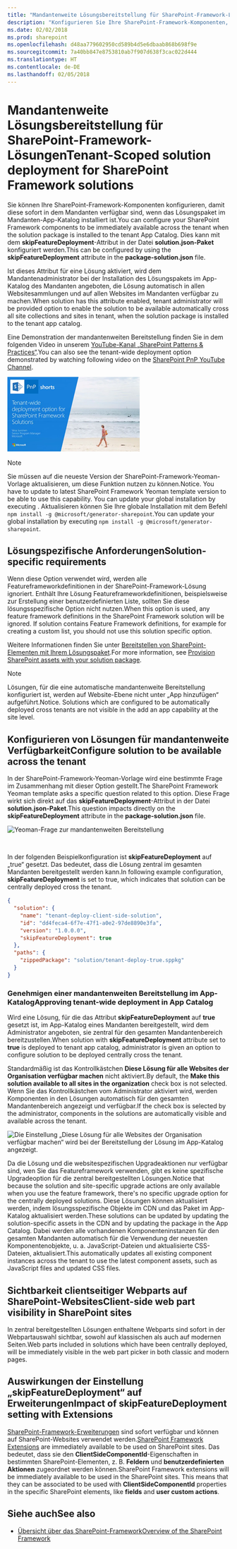 ```yaml
---
title: "Mandantenweite Lösungsbereitstellung für SharePoint-Framework-Lösungen"
description: "Konfigurieren Sie Ihre SharePoint-Framework-Komponenten, damit diese sofort in dem Mandanten verfügbar sind, wenn das Lösungspaket im Mandanten-App-Katalog installiert ist."
ms.date: 02/02/2018
ms.prod: sharepoint
ms.openlocfilehash: d48aa779602950cd589b4d5e6dbaab868b698f9e
ms.sourcegitcommit: 7a40bb847e8753810ab7f907d638f3cac022d444
ms.translationtype: HT
ms.contentlocale: de-DE
ms.lasthandoff: 02/05/2018
---
```

# <a name="tenant-scoped-solution-deployment-for-sharepoint-framework-solutions"></a><span data-ttu-id="1fb06-103">Mandantenweite Lösungsbereitstellung für SharePoint-Framework-Lösungen</span><span class="sxs-lookup"><span data-stu-id="1fb06-103">Tenant-Scoped solution deployment for SharePoint Framework solutions</span></span>

<span data-ttu-id="1fb06-104">Sie können Ihre SharePoint-Framework-Komponenten konfigurieren, damit diese sofort in dem Mandanten verfügbar sind, wenn das Lösungspaket im Mandanten-App-Katalog installiert ist.</span><span class="sxs-lookup"><span data-stu-id="1fb06-104">You can configure your SharePoint Framework components to be immediately available across the tenant when the solution package is installed to the tenant App Catalog.</span></span> <span data-ttu-id="1fb06-105">Dies kann mit dem **skipFeatureDeployment**-Attribut in der Datei **solution.json-Paket** konfiguriert werden.</span><span class="sxs-lookup"><span data-stu-id="1fb06-105">This can be configured by using the **skipFeatureDeployment** attribute in the **package-solution.json** file.</span></span>

<span data-ttu-id="1fb06-106">Ist dieses Attribut für eine Lösung aktiviert, wird dem Mandantenadministrator bei der Installation des Lösungspakets im App-Katalog des Mandanten angeboten, die Lösung automatisch in allen Websitesammlungen und auf allen Websites im Mandanten verfügbar zu machen.</span><span class="sxs-lookup"><span data-stu-id="1fb06-106">When solution has this attribute enabled, tenant administrator will be provided option to enable the solution to be available automatically cross all site collections and sites in tenant, when the solution package is installed to the tenant app catalog.</span></span> 

<span data-ttu-id="1fb06-107">Eine Demonstration der mandantenweiten Bereitstellung finden Sie in dem folgenden Video in unserem [YouTube-Kanal „SharePoint Patterns & Practices“](https://www.youtube.com/watch?v=pemHOZCSwZI).</span><span class="sxs-lookup"><span data-stu-id="1fb06-107">You can also see the tenant-wide deployment option demonstrated by watching following video on the [SharePoint PnP YouTube Channel](https://www.youtube.com/watch?v=pemHOZCSwZI).</span></span>

<a href="https://www.youtube.com/watch?v=pemHOZCSwZI&list=PLR9nK3mnD-OXZbEvTEPxzIOMGXj_aZKJG">
<img src="../images/tenant-deploy-youtube-video.png" alt="PnP Short Guidance video on tenant-wide deployment option" />
</a>

> [!NOTE] 
> <span data-ttu-id="1fb06-108">Sie müssen auf die neueste Version der SharePoint-Framework-Yeoman-Vorlage aktualisieren, um diese Funktion nutzen zu können.</span><span class="sxs-lookup"><span data-stu-id="1fb06-108">Notice. You have to update to latest SharePoint Framework Yeoman template version to be able to use this capability. You can update your global installation by executing .</span></span> <span data-ttu-id="1fb06-109">Aktualisieren können Sie Ihre globale Installation mit dem Befehl `npm install -g @microsoft/generator-sharepoint`.</span><span class="sxs-lookup"><span data-stu-id="1fb06-109">You can update your global installation by executing `npm install -g @microsoft/generator-sharepoint`.</span></span> 

## <a name="solution-specific-requirements"></a><span data-ttu-id="1fb06-110">Lösungspezifische Anforderungen</span><span class="sxs-lookup"><span data-stu-id="1fb06-110">Solution-specific requirements</span></span>

<span data-ttu-id="1fb06-p103">Wenn diese Option verwendet wird, werden alle Featureframeworkdefinitionen in der SharePoint-Framework-Lösung ignoriert. Enthält Ihre Lösung Featureframeworkdefinitionen, beispielsweise zur Erstellung einer benutzerdefinierten Liste, sollten Sie diese lösungsspezifische Option nicht nutzen.</span><span class="sxs-lookup"><span data-stu-id="1fb06-p103">When this option is used, any feature framework definitions in the SharePoint Framework solution will be ignored. If solution contains Feature Framework definitions, for example for creating a custom list, you should not use this solution specific option.</span></span>

<span data-ttu-id="1fb06-113">Weitere Informationen finden Sie unter [Bereitstellen von SharePoint-Elementen mit Ihrem Lösungspaket](./toolchain/provision-sharepoint-assets.md).</span><span class="sxs-lookup"><span data-stu-id="1fb06-113">For more information, see [Provision SharePoint assets with your solution package](./toolchain/provision-sharepoint-assets.md).</span></span>

> [!NOTE] 
> <span data-ttu-id="1fb06-114">Lösungen, für die eine automatische mandantenweite Bereitstellung konfiguriert ist, werden auf Website-Ebene nicht unter „App hinzufügen“ aufgeführt.</span><span class="sxs-lookup"><span data-stu-id="1fb06-114">Notice. Solutions which are configured to be automatically deployed cross tenants are not visible in the add an app capability at the site level.</span></span> 

## <a name="configure-solution-to-be-available-across-the-tenant"></a><span data-ttu-id="1fb06-115">Konfigurieren von Lösungen für mandantenweite Verfügbarkeit</span><span class="sxs-lookup"><span data-stu-id="1fb06-115">Configure solution to be available across the tenant</span></span>

<span data-ttu-id="1fb06-116">In der SharePoint-Framework-Yeoman-Vorlage wird eine bestimmte Frage im Zusammenhang mit dieser Option gestellt.</span><span class="sxs-lookup"><span data-stu-id="1fb06-116">The SharePoint Framework Yeoman template asks a specific question related to this option.</span></span> <span data-ttu-id="1fb06-117">Diese Frage wirkt sich direkt auf das **skipFeatureDeployment**-Attribut in der Datei **solution.json-Paket**.</span><span class="sxs-lookup"><span data-stu-id="1fb06-117">This question impacts directly on the **skipFeatureDeployment** attribute in the **package-solution.json** file.</span></span> 

![Yeoman-Frage zur mandantenweiten Bereitstellung](../images/tenant-deploy-yeoman.png)

<br/>

<span data-ttu-id="1fb06-119">In der folgenden Beispielkonfiguration ist **skipFeatureDeployment** auf „true“ gesetzt. Das bedeutet, dass die Lösung zentral im gesamten Mandanten bereitgestellt werden kann.</span><span class="sxs-lookup"><span data-stu-id="1fb06-119">In following example configuration, **skipFeatureDeployment** is set to true, which indicates that solution can be centrally deployed cross the tenant.</span></span> 

```json
{
  "solution": {
    "name": "tenant-deploy-client-side-solution",
    "id": "dd4feca4-6f7e-47f1-a0e2-97de8890e3fa",
    "version": "1.0.0.0",
    "skipFeatureDeployment": true
  },
  "paths": {
    "zippedPackage": "solution/tenant-deploy-true.sppkg"
  }
}

```

### <a name="approving-tenant-wide-deployment-in-app-catalog"></a><span data-ttu-id="1fb06-120">Genehmigen einer mandantenweiten Bereitstellung im App-Katalog</span><span class="sxs-lookup"><span data-stu-id="1fb06-120">Approving tenant-wide deployment in App Catalog</span></span>

<span data-ttu-id="1fb06-121">Wird eine Lösung, für die das Attribut **skipFeatureDeployment** auf **true** gesetzt ist, im App-Katalog eines Mandanten bereitgestellt, wird dem Administrator angeboten, sie zentral für den gesamten Mandantenbereich bereitzustellen.</span><span class="sxs-lookup"><span data-stu-id="1fb06-121">When solution with **skipFeatureDeployment** attribute set to **true** is deployed to tenant app catalog, administrator is given an option to configure solution to be deployed centrally cross the tenant.</span></span>

<span data-ttu-id="1fb06-122">Standardmäßig ist das Kontrollkästchen **Diese Lösung für alle Websites der Organisation verfügbar machen** nicht aktiviert.</span><span class="sxs-lookup"><span data-stu-id="1fb06-122">By default, the **Make this solution available to all sites in the organization** check box is not selected.</span></span> <span data-ttu-id="1fb06-123">Wenn Sie das Kontrollkästchen vom Administrator aktiviert wird, werden Komponenten in den Lösungen automatisch für den gesamten Mandantenbereich angezeigt und verfügbar.</span><span class="sxs-lookup"><span data-stu-id="1fb06-123">If the check box is selected by the administrator, components in the solutions are automatically visible and available across the tenant.</span></span> 

![Die Einstellung „Diese Lösung für alle Websites der Organisation verfügbar machen“ wird bei der Bereitstellung der Lösung im App-Katalog angezeigt.](../images/tenant-deploy-app-catalog.png)

<span data-ttu-id="1fb06-125">Da die Lösung und die websitespezifischen Upgradeaktionen nur verfügbar sind, wen Sie das Featureframework verwenden, gibt es keine spezifische Upgradeoption für die zentral bereitgestellten Lösungen.</span><span class="sxs-lookup"><span data-stu-id="1fb06-125">Notice that because the solution and site-specific upgrade actions are only available when you use the feature framework, there's no specific upgrade option for the centrally deployed solutions.</span></span> <span data-ttu-id="1fb06-126">Diese Lösungen können aktualisiert werden, indem lösungsspezifische Objekte im CDN und das Paket im App-Katalog aktualisiert werden.</span><span class="sxs-lookup"><span data-stu-id="1fb06-126">These solutions can be updated by updating the solution-specific assets in the CDN and by updating the package in the App Catalog.</span></span> <span data-ttu-id="1fb06-127">Dabei werden alle vorhandenen Komponenteninstanzen für den gesamten Mandanten automatisch für die Verwendung der neuesten Komponentenobjekte, u. a. JavaScript-Dateien und aktualisierte CSS-Dateien, aktualisiert.</span><span class="sxs-lookup"><span data-stu-id="1fb06-127">This automatically updates all existing component instances across the tenant to use the latest component assets, such as JavaScript files and updated CSS files.</span></span>

## <a name="client-side-web-part-visibility-on-sharepoint-sites"></a><span data-ttu-id="1fb06-128">Sichtbarkeit clientseitiger Webparts auf SharePoint-Websites</span><span class="sxs-lookup"><span data-stu-id="1fb06-128">Client-side web part visibility in SharePoint sites</span></span>

<span data-ttu-id="1fb06-129">In zentral bereitgestellten Lösungen enthaltene Webparts sind sofort in der Webpartauswahl sichtbar, sowohl auf klassischen als auch auf modernen Seiten.</span><span class="sxs-lookup"><span data-stu-id="1fb06-129">Web parts included in solutions which have been centrally deployed, will be immediately visible in the web part picker in both classic and modern pages.</span></span> 

## <a name="impact-of-skipfeaturedeployment-setting-with-extensions"></a><span data-ttu-id="1fb06-130">Auswirkungen der Einstellung „skipFeatureDeployment“ auf Erweiterungen</span><span class="sxs-lookup"><span data-stu-id="1fb06-130">Impact of skipFeatureDeployment setting with Extensions</span></span>

<span data-ttu-id="1fb06-131">[SharePoint-Framework-Erweiterungen](./extensions/overview-extensions.md) sind sofort verfügbar und können auf SharePoint-Websites verwendet werden.</span><span class="sxs-lookup"><span data-stu-id="1fb06-131">[SharePoint Framework Extensions](./extensions/overview-extensions.md) are immediately available to be used on SharePoint sites.</span></span> <span data-ttu-id="1fb06-132">Das bedeutet, dass sie den **ClientSideComponentId**-Eigenschaften in bestimmten SharePoint-Elementen, z. B. **Feldern** und **benutzerdefinierten Aktionen** zugeordnet werden können.</span><span class="sxs-lookup"><span data-stu-id="1fb06-132">SharePoint Framework extensions will be immediately available to be used in the SharePoint sites. This means that they can be associated to be used with **ClientSideComponentId** properties in the specific SharePoint elements, like **fields** and **user custom actions**.</span></span> 

## <a name="see-also"></a><span data-ttu-id="1fb06-133">Siehe auch</span><span class="sxs-lookup"><span data-stu-id="1fb06-133">See also</span></span>

- [<span data-ttu-id="1fb06-134">Übersicht über das SharePoint-Framework</span><span class="sxs-lookup"><span data-stu-id="1fb06-134">Overview of the SharePoint Framework</span></span>](sharepoint-framework-overview.md)
